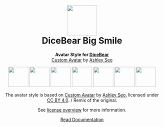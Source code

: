 <h1 align="center"><img src="https://dicebear.com/logo-readme.svg" width="96" /> <br />DiceBear Big Smile</h1>
<p align="center">
  <strong>Avatar Style for <a href="https://dicebear.com/">DiceBear</a></strong><br />
  <a href="https://www.figma.com/community/file/881358461963645496">Custom Avatar</a> by <a href="http://www.ashleyseo.com/">Ashley Seo</a>
</p>

<p align="center">
  <img src="https://api.dicebear.com/5.x/big-smile/svg?seed=Mimi" width="64" />
  <img src="https://api.dicebear.com/5.x/big-smile/svg?seed=Sasha" width="64" />
  <img src="https://api.dicebear.com/5.x/big-smile/svg?seed=Lilly" width="64" />
  <img src="https://api.dicebear.com/5.x/big-smile/svg?seed=Tigger" width="64" />
  <img src="https://api.dicebear.com/5.x/big-smile/svg?seed=Bella" width="64" />
  <img src="https://api.dicebear.com/5.x/big-smile/svg?seed=Zoe" width="64" />
  <img src="https://api.dicebear.com/5.x/big-smile/svg?seed=Kitty" width="64" />
</p>

<p align="center">
  The avatar style is based on <a href="https://www.figma.com/community/file/881358461963645496">Custom Avatar</a> by
  <a href="http://www.ashleyseo.com/">Ashley Seo</a>, licensed under
  <a href="https://creativecommons.org/licenses/by/4.0/">CC BY 4.0</a>. / Remix of the original.
</p>
<p align="center">
  See <a href="https://dicebear.com/licenses">license overview</a> for more information.
</p>

<p align="center">
  <a href="https://dicebear.com/styles/big-smile">
    Read Documentation
  </a>
</p>
